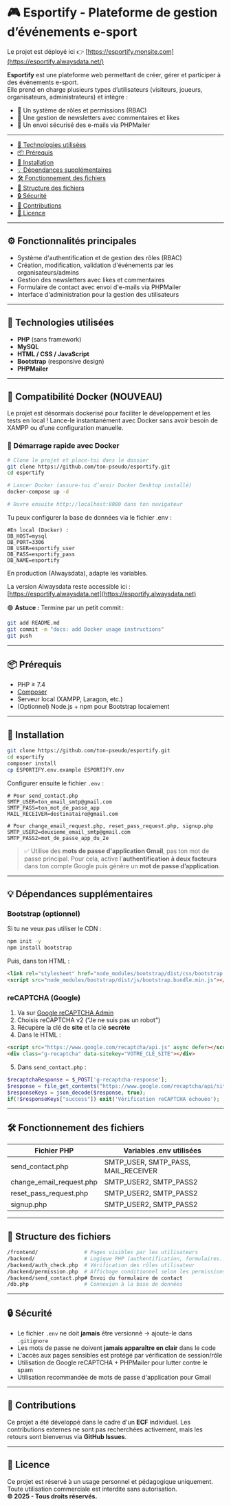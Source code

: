 # 🎮 Esportify - Plateforme de gestion d’événements e-sport

Le projet est déployé ici 👉 [https://esportify.monsite.com](https://esportify.alwaysdata.net/)

**Esportify** est une plateforme web permettant de créer, gérer et participer à des événements e-sport.  
Elle prend en charge plusieurs types d’utilisateurs (visiteurs, joueurs, organisateurs, administrateurs) et intègre :

- 🔐 Un système de rôles et permissions (RBAC)
- 📰 Une gestion de newsletters avec commentaires et likes
- 📧 Un envoi sécurisé des e-mails via PHPMailer

---

- [🧰 Technologies utilisées](#-technologies-utilisées)
- [📦 Prérequis](#-prérequis)
- [🚀 Installation](#-installation)
- [💡 Dépendances supplémentaires](#-dépendances-supplémentaires)
- [🛠 Fonctionnement des fichiers](#-fonctionnement-des-fichiers)
- [📁 Structure des fichiers](#-structure-des-fichiers)
- [🔒 Sécurité](#-sécurité)
- [🤝 Contributions](#-contributions)
- [📄 Licence](#-licence)

---

## ⚙️ Fonctionnalités principales

- Système d'authentification et de gestion des rôles (RBAC)
- Création, modification, validation d'événements par les organisateurs/admins
- Gestion des newsletters avec likes et commentaires
- Formulaire de contact avec envoi d'e-mails via PHPMailer
- Interface d'administration pour la gestion des utilisateurs

---

## 🧰 Technologies utilisées

- **PHP** (sans framework)
- **MySQL**
- **HTML / CSS / JavaScript**
- **Bootstrap** (responsive design)
- **PHPMailer**

---

## 🐳 Compatibilité Docker (NOUVEAU)
Le projet est désormais dockerisé pour faciliter le développement et les tests en local !
Lance-le instantanément avec Docker sans avoir besoin de XAMPP ou d’une configuration manuelle.

### 🚀 Démarrage rapide avec Docker

```bash
# Clone le projet et place-toi dans le dossier
git clone https://github.com/ton-pseudo/esportify.git
cd esportify

# Lancer Docker (assure-toi d’avoir Docker Desktop installé)
docker-compose up -d

# Ouvre ensuite http://localhost:8080 dans ton navigateur
```

Tu peux configurer la base de données via le fichier .env :
```env
#En local (Docker) :
DB_HOST=mysql
DB_PORT=3306
DB_USER=esportify_user
DB_PASS=esportify_pass
DB_NAME=esportify
```

En production (Alwaysdata), adapte les variables.

La version Alwaysdata reste accessible ici : [https://esportify.alwaysdata.net](https://esportify.alwaysdata.net)

🟢 **Astuce :**
Termine par un petit commit :

```bash
git add README.md
git commit -m "docs: add Docker usage instructions"
git push
```

---

## 📦 Prérequis

- PHP ≥ 7.4
- [Composer](https://getcomposer.org/)
- Serveur local (XAMPP, Laragon, etc.)
- (Optionnel) Node.js + npm pour Bootstrap localement

---

## 🚀 Installation

```bash
git clone https://github.com/ton-pseudo/esportify.git
cd esportify
composer install
cp ESPORTIFY.env.example ESPORTIFY.env
```

Configurer ensuite le fichier `.env` :

```env
# Pour send_contact.php
SMTP_USER=ton_email_smtp@gmail.com
SMTP_PASS=ton_mot_de_passe_app
MAIL_RECEIVER=destinataire@gmail.com

# Pour change_email_request.php, reset_pass_request.php, signup.php
SMTP_USER2=deuxieme_email_smtp@gmail.com
SMTP_PASS2=mot_de_passe_app_du_2e
```

> ✅ Utilise des **mots de passe d'application Gmail**, pas ton mot de passe principal. 
> Pour cela, active l’**authentification à deux facteurs** dans ton compte Google puis génère un **mot de passe d’application**.

---

## 💡 Dépendances supplémentaires

### Bootstrap (optionnel)

Si tu ne veux pas utiliser le CDN :

```bash
npm init -y
npm install bootstrap
```

Puis, dans ton HTML :

```html
<link rel="stylesheet" href="node_modules/bootstrap/dist/css/bootstrap.min.css">
<script src="node_modules/bootstrap/dist/js/bootstrap.bundle.min.js"></script>
```

### reCAPTCHA (Google)

1. Va sur [Google reCAPTCHA Admin](https://www.google.com/recaptcha/admin)
2. Choisis reCAPTCHA v2 ("Je ne suis pas un robot")
3. Récupère la clé de **site** et la clé **secrète**
4. Dans le HTML :

```html
<script src="https://www.google.com/recaptcha/api.js" async defer></script>
<div class="g-recaptcha" data-sitekey="VOTRE_CLÉ_SITE"></div>
```

5. Dans `send_contact.php` :

```php
$recaptchaResponse = $_POST['g-recaptcha-response'];
$response = file_get_contents("https://www.google.com/recaptcha/api/siteverify?secret=VOTRE_CLÉ_SECRÈTE&response=$recaptchaResponse");
$responseKeys = json_decode($response, true);
if(!$responseKeys["success"]) exit('Vérification reCAPTCHA échouée');
```

---

## 🛠 Fonctionnement des fichiers

| Fichier PHP                | Variables .env utilisées               |
| -------------------------- | -------------------------------------- |
| send_contact.php           | SMTP_USER, SMTP_PASS, MAIL_RECEIVER    |
| change_email_request.php   | SMTP_USER2, SMTP_PASS2                 |
| reset_pass_request.php     | SMTP_USER2, SMTP_PASS2                 |
| signup.php                 | SMTP_USER2, SMTP_PASS2                 |

---

## 📁 Structure des fichiers

```bash
/frontend/               # Pages visibles par les utilisateurs
/backend/                # Logique PHP (authentification, formulaires...)
/backend/auth_check.php  # Vérification des rôles utilisateur
/backend/permission.php  # Affichage conditionnel selon les permissions
/backend/send_contact.php# Envoi du formulaire de contact
/db.php                  # Connexion à la base de données
```

---

## 🔒 Sécurité

- Le fichier `.env` ne doit **jamais** être versionné → ajoute-le dans `.gitignore`
- Les mots de passe ne doivent **jamais apparaître en clair** dans le code
- L'accès aux pages sensibles est protégé par vérification de session/rôle
- Utilisation de Google reCAPTCHA + PHPMailer pour lutter contre le spam
- Utilisation recommandée de mots de passe d'application pour Gmail

---

## 🤝 Contributions

Ce projet a été développé dans le cadre d'un **ECF** individuel.
Les contributions externes ne sont pas recherchées activement, mais les retours sont bienvenus via **GitHub Issues**.

---

## 📄 Licence

Ce projet est réservé à un usage personnel et pédagogique uniquement.  
Toute utilisation commerciale est interdite sans autorisation.  
**© 2025 - Tous droits réservés.**
